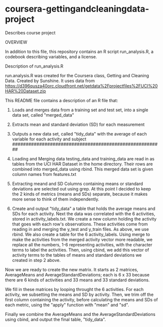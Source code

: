 # coursera-gettingandcleaningdata-project
Describes course project

OVERVIEW

In addition to this file, this repository contains an R script run_analysis.R, a codebook describing variables, and a license.

Description of run_analysis.R

run.analysis.R was created for the Coursera class, Getting and Cleaning Data. Created by Sunshine.
It uses data from https://d396qusza40orc.cloudfront.net/getdata%2Fprojectfiles%2FUCI%20HAR%20Dataset.zip 

This README file contains a description of an R file that:
1.  Loads and merges data from a training set and test set, into a single data set, called "merged_data"
2.  Extracts mean and standard deviation (SD) for each measurement
3.  Outputs a new data set, called "tidy_data" with the average of each variable for each activity and subject
########################################################

1. Loading and Merging data
testing_data and training_data are read in as tables from the UCI HAR Dataset in the home directory.
Their rows are combined into merged_data using rbind.
This merged data set is given column names from features.txt

2. Extracting meand and SD
Columns containing means or standard deviations are selected out using grep. At this point I decided to keep the 2 kinds of metrics (means and SDs) separate, because it makes more sense to think of them independently.

3. Create and output "tidy_data" a table that holds the  average means and SDs for each activity.
Next the data was correlated with the 6 activities, stored in activity_labels.txt.
We create a new column holding the activity that goes with each row's observations.
These activities come from reading in and merging the y_test and y_train files.
As above, we use rbind.
We also create a table for the 6 activity_labels.
Using merge to make the activities from the merged activity vector more readable, we replace all the numbers, 1-6 representing activities, with the character terms to label the activities.
Then, using cbind, we add this vector of activity terms to the tables of means and standard deviations we created in step 2 above.

Now we are ready to create the new matrix. 
It starts as 2 matrices, AverageMeans and AverageStandardDeviations; each is 6 x 33 because there are 6 kinds of activities and 33 means and 33 standard deviations.

We fill in these matrices by looping throught the 6 activities.
For each activity, we subsetting the means and SD by activity.
Then, we trim off the first column containing the activity, before calculating the means and SDs of each metric, using the "apply" function with "mean" and "sd".

Finally we combine the AverageMeans and the AverageStandardDeviations using cbind, and output the final table,
"tidy_data".
